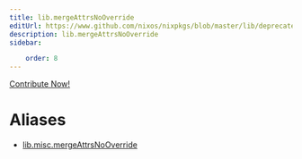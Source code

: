 ```yaml
---
title: lib.mergeAttrsNoOverride
editUrl: https://www.github.com/nixos/nixpkgs/blob/master/lib/deprecated.nix#L225C26
description: lib.mergeAttrsNoOverride
sidebar:

    order: 8
---
```


<a href="https://www.github.com/nixos/nixpkgs/blob/master/lib/deprecated.nix#L225C26">Contribute Now!</a>


# Aliases

- [lib.misc.mergeAttrsNoOverride](reference/lib/misc/lib-misc-mergeAttrsNoOverride)


